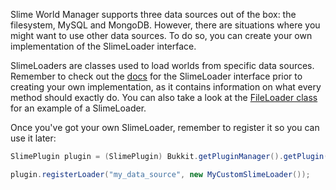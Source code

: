 Slime World Manager supports three data sources out of the box: the filesystem, MySQL and MongoDB. However, there are situations where you might want to use other data sources. To do so, you can create your own implementation of the SlimeLoader interface.

SlimeLoaders are classes used to load worlds from specific data sources. Remember to check out the [docs](https://grinderwolf.github.io/Slime-World-Manager/apidocs/) for the SlimeLoader interface prior to creating your own implementation, as it contains information on what every method should exactly do. You can also take a look at the [FileLoader class](../../swoftyworldmanager-plugin/src/main/java/com/grinderwolf/swm/plugin/loaders/FileLoader.java) for an example of a SlimeLoader.

Once you've got your own SlimeLoader, remember to register it so you can use it later:
```java
SlimePlugin plugin = (SlimePlugin) Bukkit.getPluginManager().getPlugin("SlimeWorldManager");

plugin.registerLoader("my_data_source", new MyCustomSlimeLoader());
```
